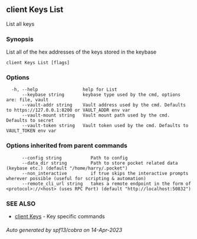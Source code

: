 ## client Keys List

List all keys

### Synopsis

List all of the hex addresses of the keys stored in the keybase

```
client Keys List [flags]
```

### Options

```
  -h, --help                 help for List
      --keybase string       keybase type used by the cmd, options are: file, vault
      --vault-addr string    Vault address used by the cmd. Defaults to https://127.0.0.1:8200 or VAULT_ADDR env var
      --vault-mount string   Vault mount path used by the cmd. Defaults to secret
      --vault-token string   Vault token used by the cmd. Defaults to VAULT_TOKEN env var
```

### Options inherited from parent commands

```
      --config string           Path to config
      --data_dir string         Path to store pocket related data (keybase etc.) (default "/home/harry/.pocket")
      --non_interactive         if true skips the interactive prompts wherever possible (useful for scripting & automation)
      --remote_cli_url string   takes a remote endpoint in the form of <protocol>://<host> (uses RPC Port) (default "http://localhost:50832")
```

### SEE ALSO

* [client Keys](client_Keys.md)	 - Key specific commands

###### Auto generated by spf13/cobra on 14-Apr-2023
